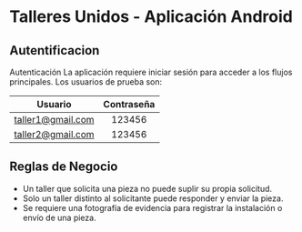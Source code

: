 # Talleres Unidos - Aplicación Android

## Autentificacion
Autenticación
La aplicación requiere iniciar sesión para acceder a los flujos principales. Los usuarios de prueba son:

| Usuario       | Contraseña |
| ------------- |:-------------:|
| taller1@gmail.com | 123456 |
| taller2@gmail.com | 123456 |

## Reglas de Negocio
* Un taller que solicita una pieza no puede suplir su propia solicitud.
* Solo un taller distinto al solicitante puede responder y enviar la pieza.
* Se requiere una fotografía de evidencia para registrar la instalación o envío de una pieza.
